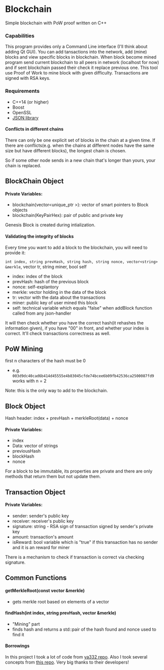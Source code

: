 # Blockchain
Simple blockchain with PoW proof written on C++

### Capabilities
This program provides only a Command Line interface (I'll think about adding Qt GUI). You can add tansactions into the network, add (mine) blocks and view specific blocks in blockchain. When block become mined program send current blockchain to all peers in network (localhost for now) and if sent blockchain passed their check it replace previous one. This tool use Proof of Work to mine block with given difficulty. Transactions are signed with RSA keys.

### Requirements
- C++14 (or higher)
- Boost
- OpenSSL
- [JSON library](https://github.com/nlohmann/json)

#### Conflicts in different chains

There can only be one explicit set of blocks in the chain at a given time. If there are conflicts(e.g. when the chains at different nodes have the same size but have different blocks), the longest chain is chosen.

So if some other node sends in a new chain that's longer than yours, your chain is replaced.

## BlockChain Object

#### Private Variables:

- blockchain(vector<unique_ptr<Block> >): vector of smart pointers to Block objects
- blockchain(KeyPairHex): pair of public and private key

Genesis Block is created during intialization.

#### Validating the integrity of blocks

Every time you want to add a block to the blockchain, you will need to provide it:

`int index, string prevHash, string hash, string nonce, vector<string> &merkle`, vector<Transaction> tr, string miner, bool self

- index: index of the block
- prevHash: hash of the previous block
- nonce: self-explantory
- merkle: vector holding in the data of the block
- tr: vector with the data about the transactions
- miner: public key of user mined this block
- self: technical variable which equals "false" when addBlock function called from any json-handler

It will then check whether you have the correct hash(it rehashes the information given), if you have "00" in front, and whether your index is correct. It'll check transactions correctness as well.

## PoW Mining

first n characters of the hash must be 0

- e.g. `003d9dc40cad6b414d45555e4b83045cfde74bcee6b09fb42536ca2500087fd9` works with n = 2

Note: this is the only way to add to the blockchain.

## Block Object

Hash header: index + prevHash + merkleRoot(data) + nonce

#### Private Variables:

- index
- Data: vector of strings
- previousHash
- blockHash
- nonce

For a block to be immutable, its properties are private and there are only methods that return them but not update them.

## Transaction Object

#### Private Variables:

- sender: sender's public key
- receiver: receiver's public key
- signature: string - RSA sign of transaction signed by sender's private key
- amount: transaction's amount
- isReward: bool variable which is "true" if this transaction has no sender and it is an reward for miner

There is a mechanism to check if transaction is correct via checking signature.

## Common Functions

#### getMerkleRoot(const vector<string> &merkle)

- gets merkle root based on elements of a vector

#### findHash(int index, string prevHash, vector<string> &merkle)

- "Mining" part
- finds hash and returns a std::pair of the hash found and nonce used to find it

#### Borrowings

In this project I took a lot of code from [ya332 repo](https://github.com/ya332/Simple-Blockchain-Implementation). Also I took several concepts from [this repo](https://github.com/ayushmishra2005/rust_blockchain). Very big thanks to their developers!

